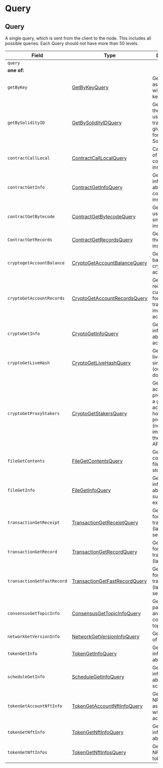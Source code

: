 # Query

## Query

A single query, which is sent from the client to the node. This includes all possible queries. Each Query should not have more than 50 levels.

| Field                      | Type                                                                                                                                                             | Description                                                                                                                      |
| -------------------------- | ---------------------------------------------------------------------------------------------------------------------------------------------------------------- | -------------------------------------------------------------------------------------------------------------------------------- |
| `query`                    |                                                                                                                                                                  |                                                                                                                                  |
| **one of:**                |                                                                                                                                                                  |                                                                                                                                  |
| `getByKey`                 | [GetByKeyQuery](https://github.com/theekrystallee/hedera-style-guide/blob/sdk-v1/deprecated/hedera-api/miscellaneous/broken-reference/README.md)                 | Get all entities associated with a given key                                                                                     |
| `getBySolidityID`          | [GetBySolidityIDQuery](https://github.com/theekrystallee/hedera-style-guide/blob/sdk-v1/deprecated/hedera-api/miscellaneous/broken-reference/README.md)          | Get the IDs in the format used in transactions, given the format used in Solidity                                                |
| `contractCallLocal`        | [ContractCallLocalQuery](https://github.com/theekrystallee/hedera-style-guide/blob/sdk-v1/deprecated/hedera-api/miscellaneous/broken-reference/README.md)        | Call a function of a smart contract instance                                                                                     |
| `contractGetInfo`          | [ContractGetInfoQuery](https://github.com/theekrystallee/hedera-style-guide/blob/sdk-v1/deprecated/hedera-api/miscellaneous/broken-reference/README.md)          | Get information about a smart contract instance                                                                                  |
| `contractGetBytecode`      | [ContractGetBytecodeQuery](https://github.com/theekrystallee/hedera-style-guide/blob/sdk-v1/deprecated/hedera-api/miscellaneous/broken-reference/README.md)      | Get bytecode used by a smart contract instance                                                                                   |
| `ContractGetRecords`       | [ContractGetRecordsQuery](https://github.com/theekrystallee/hedera-style-guide/blob/sdk-v1/deprecated/hedera-api/miscellaneous/broken-reference/README.md)       | Get Records of the contract instance                                                                                             |
| `cryptogetAccountBalance`  | [CryptoGetAccountBalanceQuery](https://github.com/theekrystallee/hedera-style-guide/blob/sdk-v1/deprecated/hedera-api/miscellaneous/broken-reference/README.md)  | Get the current balance in a cryptocurrency account                                                                              |
| `cryptoGetAccountRecords`  | [CryptoGetAccountRecordsQuery](https://github.com/theekrystallee/hedera-style-guide/blob/sdk-v1/deprecated/hedera-api/miscellaneous/broken-reference/README.md)  | Get all the records that currently exist for transactions involving an account                                                   |
| `cryptoGetInfo`            | [CryptoGetInfoQuery](https://github.com/theekrystallee/hedera-style-guide/blob/sdk-v1/deprecated/hedera-api/miscellaneous/broken-reference/README.md)            | Get all information about an account                                                                                             |
| `cryptoGetLiveHash`        | [CryptoGetLiveHashQuery](broken-reference/)                                                                                                                      | Get a single livehash from a single account (or null if it doesn't exist)                                                        |
| `cryptoGetProxyStakers`    | [CryptoGetStakersQuery](https://github.com/theekrystallee/hedera-style-guide/blob/sdk-v1/deprecated/hedera-api/miscellaneous/broken-reference/README.md)         | Get all the accounts that proxy stake to a given account, and how much they proxy stake (not yet implemented in the current API) |
| `fileGetContents`          | [FileGetContentsQuery](https://github.com/theekrystallee/hedera-style-guide/blob/sdk-v1/deprecated/hedera-api/miscellaneous/broken-reference/README.md)          | Get the contents of a file (the bytes stored in it)                                                                              |
| `fileGetInfo`              | [FileGetInfoQuery](https://github.com/theekrystallee/hedera-style-guide/blob/sdk-v1/deprecated/hedera-api/miscellaneous/broken-reference/README.md)              | Get information about a file, such as its expiration date                                                                        |
| `transactionGetReceipt`    | [TransactionGetReceiptQuery](https://github.com/theekrystallee/hedera-style-guide/blob/sdk-v1/deprecated/hedera-api/miscellaneous/broken-reference/README.md)    | Get a receipt for a transaction (lasts 180 seconds)                                                                              |
| `transactionGetRecord`     | [TransactionGetRecordQuery](https://github.com/theekrystallee/hedera-style-guide/blob/sdk-v1/deprecated/hedera-api/miscellaneous/broken-reference/README.md)     | Get a record for a transaction (lasts 1 hour)                                                                                    |
| `transactionGetFastRecord` | [TransactionGetFastRecordQuery](https://github.com/theekrystallee/hedera-style-guide/blob/sdk-v1/deprecated/hedera-api/miscellaneous/broken-reference/README.md) | Get a record for a transaction (lasts 180 seconds)                                                                               |
| `consensusGetTopicInfo`    | [ConsensusGetTopicInfoQuery](https://github.com/theekrystallee/hedera-style-guide/blob/sdk-v1/deprecated/hedera-api/miscellaneous/broken-reference/README.md)    | Get the parameters of and state of a consensus topic.                                                                            |
| `networkGetVersionInfo`    | [NetworkGetVersionInfoQuery](https://github.com/theekrystallee/hedera-style-guide/blob/sdk-v1/deprecated/hedera-api/miscellaneous/broken-reference/README.md)    | Get the version of the network                                                                                                   |
| `tokenGetInfo`             | [TokenGetInfoQuery](https://github.com/theekrystallee/hedera-style-guide/blob/sdk-v1/deprecated/hedera-api/miscellaneous/broken-reference/README.md)             | Get all information about a token                                                                                                |
| `scheduleGetInfo`          | [ScheduleGetInfoQuery](https://github.com/theekrystallee/hedera-style-guide/blob/sdk-v1/deprecated/hedera-api/miscellaneous/broken-reference/README.md)          | Get all information about a schedule entity                                                                                      |
| `tokenGetAccountNftInfo`   | [TokenGetAccountNftInfoQuery](https://github.com/theekrystallee/hedera-style-guide/blob/sdk-v1/deprecated/hedera-api/miscellaneous/broken-reference/README.md)   | Get a list of NFTs associated with the account                                                                                   |
| `tokenGetNftInfo`          | [TokenGetNftInfoQuery](https://github.com/theekrystallee/hedera-style-guide/blob/sdk-v1/deprecated/hedera-api/miscellaneous/broken-reference/README.md)          | Get all information about a NFT                                                                                                  |
| `tokenGetNftInfos`         | [TokenGetNftInfosQuery](https://github.com/theekrystallee/hedera-style-guide/blob/sdk-v1/deprecated/hedera-api/miscellaneous/broken-reference/README.md)         | Get a list of NFTs for the token                                                                                                 |
